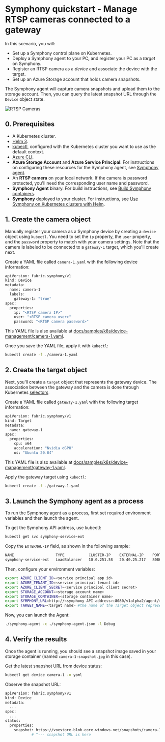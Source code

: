 # Symphony quickstart - Manage RTSP cameras connected to a gateway

In this scenario, you will:

* Set up a Symphony control plane on Kubernetes.
* Deploy a Symphony agent to your PC, and register your PC as a *target* on Symphony.
* Register an RTSP camera as a *device* and associate the device with the target.
* Set up an Azure Storage account that holds camera snapshots.

The Symphony agent will capture camera snapshots and upload them to the storage account. Then, you can query the latest snapshot URL through the `Device` object state.

![RTSP Cameras](../images/camera-management.png)

## 0. Prerequisites

* A Kubernetes cluster.
* [Helm 3](https://helm.sh/).
* [kubectl](https://kubernetes.io/docs/reference/kubectl/kubectl/), configured with the Kubernetes cluster you want to use as the default context.
* [Azure CLI](https://docs.microsoft.com/cli/azure/).
* **Azure Storage Account** and **Azure Service Principal**. For instructions on configuring these resources for the Symphony agent, see [Symphony agent](../agent/symphony-agent.md).
* An **RTSP camera** on your local network. If the camera is password protected, you'll need the corresponding user name and password. 
* **Symphony Agent** binary. For build instructions, see [Build Symphony containers](../build_deployment/build.md).
* **Symphony** deployed to your cluster. For instructions, see [Use Symphony on Kubernetes clusters with Helm](./quick_start_helm.md).

## 1. Create the camera object

Manually register your camera as a Symphony device by creating a `device` object using `kubectl`. You need to set the `ip` property, the `user` property, and the `password` property to match with your camera settings. Note that the camera is labeled to be connected to a `gateway-1` target, which you'll create next.

Create a YAML file called `camera-1.yaml` with the following device information:

```bash
apiVersion: fabric.symphony/v1
kind: Device
metadata:
  name: camera-1
  labels:
    gateway-1: "true"    
spec:
  properties:
    ip: "<RTSP camera IP>"    
    user: "<RTSP camera user>"
    password: "<RTSP camera password>"
```

This YAML file is also available at [docs/samples/k8s/device-management/camera-1.yaml](../../samples/k8s/device-management/camera-1.yaml).

Once you save the YAML file, apply it with `kubectl`:

```bash
kubectl create -f ./camera-1.yaml
```

## 2. Create the target object

Next, you'll create a `target` object that represents the gateway device. The association between the gateway and the camera is done through Kubernetes [selectors](https://kubernetes.io/docs/concepts/overview/working-with-objects/labels/).

Create a YAML file called `gateway-1.yaml` with the following target information:

```bash
apiVersion: fabric.symphony/v1
kind: Target
metadata:
  name: gateway-1
spec:
  properties:
    cpu: x64
    acceleration: "Nvidia dGPU"
    os: "Ubuntu 20.04"
```

This YAML file is also available at [docs/samples/k8s/device-management/gateway-1.yaml](../../samples/k8s/device-management/gateway-1.yaml).

Apply the gateway target using `kubectl`:

```bash
kubectl create -f ./gateway-1.yaml
```

## 3. Launch the Symphony agent as a process

To run the Symphony agent as a process, first set required environment variables and then launch the agent.

To get the Symphony API address, use kubectl:

```bash
kubectl get svc symphony-service-ext
```

Copy the `EXTERNAL-IP` field, as shown in the following sample:

```bash
NAME                   TYPE           CLUSTER-IP    EXTERNAL-IP    PORT(S)          AGE
symphony-service-ext   LoadBalancer   10.0.251.58   20.40.25.217   8080:31924/TCP   41m
```

Then, configure your environment variables:

```bash
export AZURE_CLIENT_ID=<service principal app id>
export AZURE_TENANT_ID=<service principal tenant id>
export AZURE_CLIENT_SECRET=<service principal client secret>
export STORAGE_ACCOUNT=<storage account name>
export STORAGE_CONTAINER=<storage container name>
export SYMPHONY_URL=http://<symphony API address>:8080/v1alpha2/agent/references # point to your local Symphony API endpoint, or the public Symphony API service endpoint on K8s
export TARGET_NAME=<target name> #the name of the Target object representing the current compute device
```

Now, you can launch the Agent:

```bash
./symphony-agent -c ./symphony-agent.json -l Debug
```

## 4. Verify the results

Once the agent is running, you should see a snapshot image saved in your storage container (named `camera-1-snapshot.jpg` in this case).

Get the latest snapshot URL from device status:

```bash
kubectl get device camera-1 -o yaml
```

Observe the snapshot URL:

```bash
apiVersion: fabric.symphony/v1
kind: Device
metadata:
  ...
spec:
  ...
status:
  properties:
    snapshot: https://voestore.blob.core.windows.net/snapshots/camera-1-snapshot.jpg
            # ^--- snapshot URL is here
```
